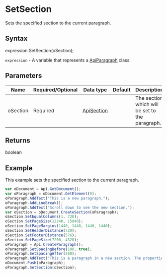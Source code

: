# SetSection

Sets the specified section to the current paragraph.

## Syntax

expression.SetSection(oSection);

`expression` - A variable that represents a [ApiParagraph](../ApiParagraph.md) class.

## Parameters

| **Name** | **Required/Optional** | **Data type** | **Default** | **Description** |
| ------------- | ------------- | ------------- | ------------- | ------------- |
| oSection | Required | [ApiSection](../../ApiSection/ApiSection.md) |  | The section which will be set to the paragraph. |

## Returns

boolean

## Example

This example sets the specified section to the current paragraph.

```javascript
var oDocument = Api.GetDocument();
var oParagraph = oDocument.GetElement(0);
oParagraph.AddText("This is a new paragraph.");
oParagraph.AddLineBreak();
oParagraph.AddText("Scroll down to see the new section.");
var oSection = oDocument.CreateSection(oParagraph);
oSection.SetEqualColumns(1, 720);
oSection.SetPageSize(12240, 15840);
oSection.SetPageMargins(1440, 1440, 1440, 1440);
oSection.SetHeaderDistance(720);
oSection.SetFooterDistance(576);
oSection.SetPageSize(7200, 4320);
oParagraph = Api.CreateParagraph();
oParagraph.SetSpacingBefore(100, true);
oParagraph.SetSpacingAfter(360);
oParagraph.AddText("This is a paragraph in a new section. The properties from the first section was applied to this one.");
oDocument.Push(oParagraph);
oParagraph.SetSection(oSection);
```
